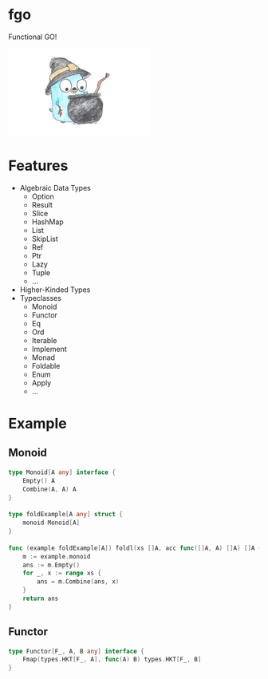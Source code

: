 # fgo
Functional GO!

![cover](./cover.jpeg)

# Features
- Algebraic Data Types
  + Option
  + Result
  + Slice
  + HashMap
  + List
  + SkipList
  + Ref
  + Ptr
  + Lazy
  + Tuple
  + ...
- Higher-Kinded Types
- Typeclasses
  + Monoid
  + Functor
  + Eq
  + Ord
  + Iterable
  + Implement
  + Monad
  + Foldable
  + Enum
  + Apply
  + ...


# Example
## Monoid
```go
type Monoid[A any] interface {
    Empty() A
    Combine(A, A) A
}

type foldExample[A any] struct {
    monoid Monoid[A]
}

func (example foldExample[A]) foldl(xs []A, acc func([]A, A) []A) []A {
    m := example.monoid
    ans := m.Empty()
    for _, x := range xs {
        ans = m.Combine(ans, x)
    }
    return ans
}
```
## Functor
```go
type Functor[F_, A, B any] interface {
    Fmap(types.HKT[F_, A], func(A) B) types.HKT[F_, B]
}

```

